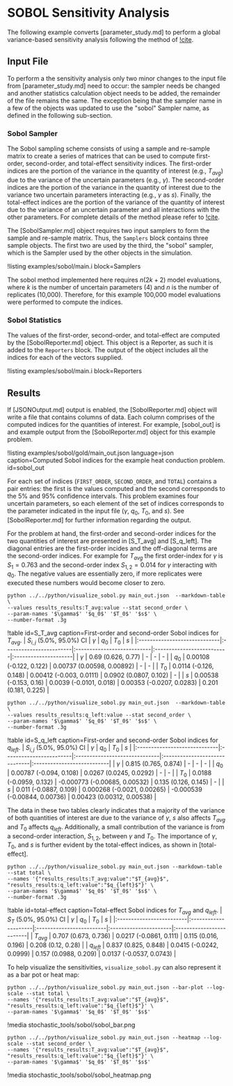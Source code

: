 # SOBOL Sensitivity Analysis

The following example converts [parameter_study.md] to perform a global variance-based
sensitivity analysis following the method of [!cite](saltelli2002making).

## Input File

To perform a the sensitivity analysis only two minor changes to the input file from
[parameter_study.md] need to occur: the sampler needs be changed and another statistics
calculation object needs to be added, the remainder of the file remains the same. The exception
being that the sampler name in a few of the objects was updated to use the "sobol" Sampler
name, as defined in the following sub-section.

### Sobol Sampler

The Sobol sampling scheme consists of using a sample and re-sample matrix to create a series of
matrices that can be used to compute first-order, second-order, and total-effect sensitivity indices.
The first-order indices are the portion of the variance in the quantity of interest (e.g., $T_{avg}$)
due to the variance of the uncertain parameters (e.g., $\gamma$). The second-order indices are the
portion of the variance in the quantity of interest due to the variance two uncertain parameters
interacting (e.g., $\gamma$ as $s$).  Finally, the total-effect indices are the portion of the
variance of the quantity of interest due to the variance of an uncertain parameter and all
interactions with the other parameters. For complete details of the method please refer to
[!cite](saltelli2002making).

The [SobolSampler.md] object requires two input samplers to form the sample and re-sample matrix.
Thus, the `Samplers` block contains three sample objects. The first two are used by the third,
the "sobol" sampler, which is the Sampler used by the other objects in the simulation.

!listing examples/sobol/main.i block=Samplers

The sobol method implemented here requires $n(2k+2)$ model evaluations, where $k$ is the number
of uncertain parameters (4) and $n$ is the number of replicates (10,000). Therefore, for this example
100,000 model evaluations were performed to compute the indices.

### Sobol Statistics

The values of the first-order, second-order, and total-effect are computed by the
[SobolReporter.md] object. This object is a Reporter, as such it is added to the
`Reporters` block. The output of the object includes all the indices for each of
the vectors supplied.

!listing examples/sobol/main.i block=Reporters

## Results

If [JSONOutput.md] output is enabled, the [SobolReporter.md] object will write a file that contains
columns of data. Each column comprises of the computed indices for the quantities of
interest. For example, [sobol_out] is and example output from the [SobolReporter.md] object
for this example problem.

!listing examples/sobol/gold/main_out.json language=json
         caption=Computed Sobol indices for the example heat conduction problem.
         id=sobol_out

For each set of indices (`FIRST_ORDER`, `SECOND_ORDER`, and `TOTAL`) contains a pair entries:
the first is the values computed and the second corresponds to the 5% and 95% confidence intervals.
This problem examines four uncertain parameters, so each element of the set of indices corresponds
to the parameter indicated in the input file ($\gamma$, $q_0$, $T_0$, and $s$). See [SobolReporter.md]
for further information regarding the output.

For the problem at hand, the first-order and second-order indices for the two quantities of interest
are presented in [S_T_avg] and [S_q_left]. The diagonal entries are the first-order incides and
the off-diagonal terms are the second-order indices. For example for $T_{avg}$ the first order-index
for $\gamma$ is $S_1 = 0.763$ and the second-order index $S_{1,2} = 0.014$ for $\gamma$ interacting
with $q_0$. The negative values are essentially zero, if more replicates were executed these
numbers would become closer to zero.

```
python ../../python/visualize_sobol.py main_out.json  --markdown-table \
--values results_results:T_avg:value --stat second_order \
--param-names '$\gamma$' '$q_0$' '$T_0$' '$s$' \
--number-format .3g
```

!table id=S_T_avg caption=First-order and second-order Sobol indices for $T_{avg}$.
| $S_{i,j}$ (5.0%, 95.0%) CI   | $\gamma$                | $q_0$                      | $T_0$                     | $s$                  |
|:-----------------------------|:------------------------|:---------------------------|:--------------------------|:---------------------|
| $\gamma$                     | 0.69 (0.626, 0.77)      | -                          | -                         | -                    |
| $q_0$                        | 0.00108 (-0.122, 0.122) | 0.00737 (0.00598, 0.00892) | -                         | -                    |
| $T_0$                        | 0.0114 (-0.126, 0.148)  | 0.00412 (-0.003, 0.0111)   | 0.0902 (0.0807, 0.102)    | -                    |
| $s$                          | 0.00538 (-0.153, 0.16)  | 0.0039 (-0.0101, 0.018)    | 0.00353 (-0.0207, 0.0283) | 0.201 (0.181, 0.225) |

```
python ../../python/visualize_sobol.py main_out.json  --markdown-table \
--values results_results:q_left:value --stat second_order \
--param-names '$\gamma$' '$q_0$' '$T_0$' '$s$' \
--number-format .3g
```

!table id=S_q_left caption=First-order and second-order Sobol indices for $q_{left}$.
| $S_{i,j}$ (5.0%, 95.0%) CI   | $\gamma$                | $q_0$                         | $T_0$                         | $s$                        |
|:-----------------------------|:------------------------|:------------------------------|:------------------------------|:---------------------------|
| $\gamma$                     | 0.815 (0.765, 0.874)    | -                             | -                             | -                          |
| $q_0$                        | 0.00787 (-0.094, 0.108) | 0.0267 (0.0245, 0.0292)       | -                             | -                          |
| $T_0$                        | 0.0188 (-0.0959, 0.132) | -0.000773 (-0.00685, 0.00532) | 0.135 (0.126, 0.145)          | -                          |
| $s$                          | 0.011 (-0.0887, 0.109)  | 0.000268 (-0.0021, 0.00265)   | -0.000539 (-0.00844, 0.00736) | 0.00423 (0.00312, 0.00538) |

The data in these two tables clearly indicates that a majority of the variance of both quantities of
interest are due to the variance of $\gamma$, $s$ also affects $T_{avg}$ and $T_0$ affects $q_{left}$.
Additionally, a small contribution of the variance is from a second-order interaction, $S_{1,2}$, between $\gamma$ and
$T_0$. The importance of $\gamma$, $T_0$, and $s$ is further evident by the total-effect indices, as shown in
[total-effect].

```
python ../../python/visualize_sobol.py main_out.json --markdown-table --stat total \
--names '{"results_results:T_avg:value":"$T_{avg}$", "results_results:q_left:value":"$q_{left}$"}' \
--param-names '$\gamma$' '$q_0$' '$T_0$' '$s$' \
--number-format .3g
```

!table id=total-effect caption=Total-effect Sobol indices for $T_{avg}$ and $q_{left}$.
| $S_T$ (5.0%, 95.0%) CI   | $\gamma$             | $q_0$                    | $T_0$                 | $s$                      |
|:-------------------------|:---------------------|:-------------------------|:----------------------|:-------------------------|
| $T_{avg}$                | 0.707 (0.673, 0.736) | 0.0217 (-0.0861, 0.111)  | 0.115 (0.016, 0.196)  | 0.208 (0.12, 0.28)       |
| $q_{left}$               | 0.837 (0.825, 0.848) | 0.0415 (-0.0242, 0.0999) | 0.157 (0.0988, 0.209) | 0.0137 (-0.0537, 0.0743) |

To help visualize the sensitivities, `visualize_sobol.py` can also represent it as a bar pot or heat map:

```
python ../../python/visualize_sobol.py main_out.json --bar-plot --log-scale --stat total \
--names '{"results_results:T_avg:value":"$T_{avg}$", "results_results:q_left:value":"$q_{left}$"}' \
--param-names '$\gamma$' '$q_0$' '$T_0$' '$s$'
```

!media stochastic_tools/sobol/sobol_bar.png

```
python ../../python/visualize_sobol.py main_out.json --heatmap --log-scale --stat second_order \
--names '{"results_results:T_avg:value":"$T_{avg}$", "results_results:q_left:value":"$q_{left}$"}' \
--param-names '$\gamma$' '$q_0$' '$T_0$' '$s$'
```

!media stochastic_tools/sobol/sobol_heatmap.png
